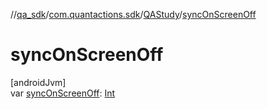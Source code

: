 //[qa_sdk](../../../index.md)/[com.quantactions.sdk](../index.md)/[QAStudy](index.md)/[syncOnScreenOff](sync-on-screen-off.md)

# syncOnScreenOff

[androidJvm]\
var [syncOnScreenOff](sync-on-screen-off.md): [Int](https://kotlinlang.org/api/latest/jvm/stdlib/kotlin/-int/index.html)
